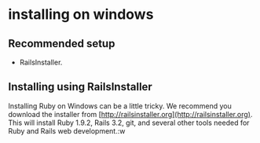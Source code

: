 installing on windows
=====================

Recommended setup
-----------------

* RailsInstaller.

Installing using RailsInstaller
-------------------------------

Installing Ruby on Windows can be a little tricky. We recommend you download the installer from [http://railsinstaller.org](http://railsinstaller.org). This will install Ruby 1.9.2, Rails 3.2, git, and several other tools needed for Ruby and Rails web development.:w
